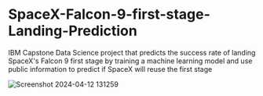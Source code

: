 # SpaceX-Falcon-9-first-stage-Landing-Prediction
IBM Capstone Data Science project that predicts the success rate of landing SpaceX's Falcon 9 first stage by training a machine learning model and use public information to predict if SpaceX will reuse the first stage


![Screenshot 2024-04-12 131259](https://github.com/my3amarnath/SpaceX-Falcon-9-first-stage-Landing-Prediction/assets/39696237/5fdd3729-80f4-4dd1-9e0c-6890a43a3a0a)


